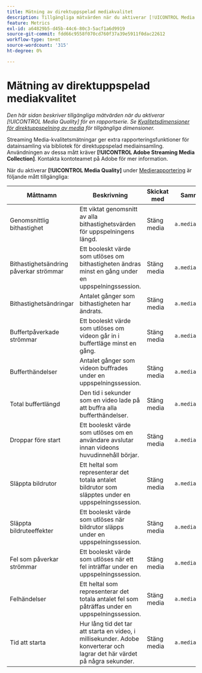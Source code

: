 ```yaml
---
title: Mätning av direktuppspelad mediakvalitet
description: Tillgängliga mätvärden när du aktiverar [!UICONTROL Media Quality] för en rapportserie.
feature: Metrics
exl-id: a64829b5-d45b-44c6-80c3-5acf1a6d9919
source-git-commit: fdd66c9558f070cd760f37a39e5911f0dac22612
workflow-type: tm+mt
source-wordcount: '315'
ht-degree: 0%

---
```


# Mätning av direktuppspelad mediakvalitet

*Den här sidan beskriver tillgängliga mätvärden när du aktiverar [!UICONTROL Media Quality] för en rapportserie. Se [Kvalitetsdimensioner för direktuppspelning av media](../dimensions/sm-quality.md) för tillgängliga dimensioner.*

Streaming Media-kvalitetsmätningar ger extra rapporteringsfunktioner för datainsamling via bibliotek för direktuppspelad mediainsamling. Användningen av dessa mått kräver **[!UICONTROL Adobe Streaming Media Collection]**. Kontakta kontoteamet på Adobe för mer information.

När du aktiverar **[!UICONTROL Media Quality]** under [Medierapportering](/help/admin/admin/c-manage-report-suites/c-edit-report-suites/media-management.md) är följande mått tillgängliga:

| Måttnamn | Beskrivning | Skickat med | Sammanhangsdatavariabel |
| --- | --- | --- | --- |
| Genomsnittlig bithastighet | Ett viktat genomsnitt av alla bithastighetsvärden för uppspelningens längd. | Stäng media | `a.media.qoe.bitrateAverage` |
| Bithastighetsändring påverkar strömmar | Ett booleskt värde som utlöses om bithastigheten ändras minst en gång under en uppspelningssession. | Stäng media | `a.media.qoe.bitrateChange` |
| Bithastighetsändringar | Antalet gånger som bithastigheten har ändrats. | Stäng media | `a.media.qoe.bitrateChangeCount` |
| Buffertpåverkade strömmar | Ett booleskt värde som utlöses om videon går in i buffertläge minst en gång. | Stäng media | `a.media.qoe.buffer` |
| Bufferthändelser | Antalet gånger som videon buffrades under en uppspelningssession. | Stäng media | `a.media.qoe.bufferCount` |
| Total buffertlängd | Den tid i sekunder som en video lade på att buffra alla bufferthändelser. | Stäng media | `a.media.qoe.bufferTime` |
| Droppar före start | Ett booleskt värde som utlöses om en användare avslutar innan videons huvudinnehåll börjar. | Stäng media | `a.media.qoe.dropBeforeStart` |
| Släppta bildrutor | Ett heltal som representerar det totala antalet bildrutor som släpptes under en uppspelningssession. | Stäng media | `a.media.qoe.droppedFrameCount` |
| Släppta bildruteeffekter | Ett booleskt värde som utlöses när bildrutor släpps under en uppspelningssession. | Stäng media | `a.media.qoe.droppedFrames` |
| Fel som påverkar strömmar | Ett booleskt värde som utlöses när ett fel inträffar under en uppspelningssession. | Stäng media | `a.media.qoe.error` |
| Felhändelser | Ett heltal som representerar det totala antalet fel som påträffas under en uppspelningssession. | Stäng media | `a.media.qoe.errorCount` |
| Tid att starta | Hur lång tid det tar att starta en video, i millisekunder. Adobe konverterar och lagrar det här värdet på några sekunder. | Stäng media | `a.media.qoe.timeToStart` |
